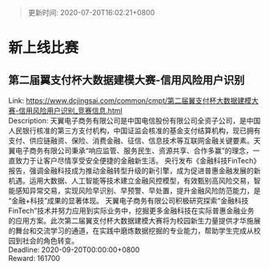 > 更新时间: 2020-07-20T16:02:21+0800 

# 新上线比赛


## 第二届翼支付杯大数据建模大赛-信用风险用户识别
Link: https://www.dcjingsai.com/common/cmpt/第二届翼支付杯大数据建模大赛-信用风险用户识别_竞赛信息.html  
Description: 天翼电子商务有限公司是中国电信股份有限公司全资子公司，是中国人民银行核准的第三方支付机构，中国证监会核准的基金支付结算机构，现已拥有支付、供应链融资、保险、消费金融、征信、信息技术等互联网金融关键要素。天翼电子商务有限公司秉承“响应监管、服务民生、资源共享、合作多赢”的理念，一直致力于让客户尽情享受安全便捷的金融新生活。
央行发布《金融科技FinTech》报告，强调金融科技成为推动金融转型升级的新引擎，成为促进普惠金融发展的新机遇。运用大数据、人工智能等技术建立金融风控模型，有效甄别高风险交易，智能感知异常交易，实现风险早识别、早预警、早处置，提升金融风险防范能力，是 “金融+科技”成果的显著体现。
天翼电子商务有限公司积极研究探索“金融科技FinTech”技术并努力应用到实际业务中，挖掘更多金融科技在实际普惠金融业务的应用方案。此次第二届翼支付杯大数据建模大赛将为校园新生力量提供才华施展的舞台和交流学习的通道，在实践中磨炼数据挖掘的专业能力，帮助学生完成从校园到社会的角色转变。  
Deadline: 2020-09-20T00:00:00+0800  
Reward: 161700  

